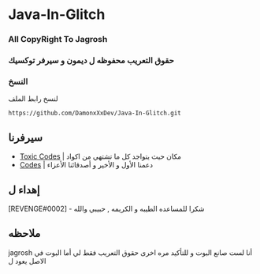 # Java-In-Glitch

### All CopyRight To Jagrosh

### حقوق التعريب محفوظه ل ديمون و سيرفر توكسيك

### النسخ

لنسخ رابط الملف

```
https://github.com/DamonxXxDev/Java-In-Glitch.git
```

## سيرفرنا

* [Toxic Codes](https://discord.gg/QmqsvCM) | مكان حيث يتواجد  كل ما تشتهي من اكواد 
* [Codes](https://discord.gg/Gqg4zg) | دعمنا الأول و الأخير و أصدقائنا الأعزاء

## إهداء ل 

[REVENGE#0002] - شكرا للمساعده الطيبه و الكريمه , حبيبي والله 

## ملاحظه

jagrosh أنا لست صانع البوت و للتأكيد مره اخرى حقوق التعريب فقط لي أما البوت في الاصل يعود ل 
